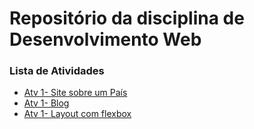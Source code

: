 # Repositório da disciplina de Desenvolvimento Web
### Lista de Atividades
- [Atv 1- Site sobre um País](https://github.com/ItaloMaia17/DESENVOLVIMENTO-WEB/blob/70f45aaf5c28aca1478e025d28c18bbe3a590041/atividades/atv1.html)
- [Atv 1- Blog](https://github.com/ItaloMaia17/DESENVOLVIMENTO-WEB/blob/70f45aaf5c28aca1478e025d28c18bbe3a590041/atividades/atv2.html)
- [Atv 1- Layout com flexbox](https://github.com/ItaloMaia17/DESENVOLVIMENTO-WEB/blob/70f45aaf5c28aca1478e025d28c18bbe3a590041/atividades/atv_flexbox.html)
